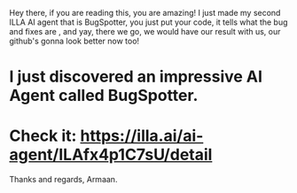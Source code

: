 Hey there, if you are reading this, you are amazing!
I just made my second ILLA AI agent that is BugSpotter, you just put your code, it tells what the bug and fixes are , and yay, there we go, we would have our result with us, our github's gonna look better now too!

# I just discovered an impressive AI Agent called BugSpotter. 
# Check it: https://illa.ai/ai-agent/ILAfx4p1C7sU/detail

Thanks and regards,
Armaan.
